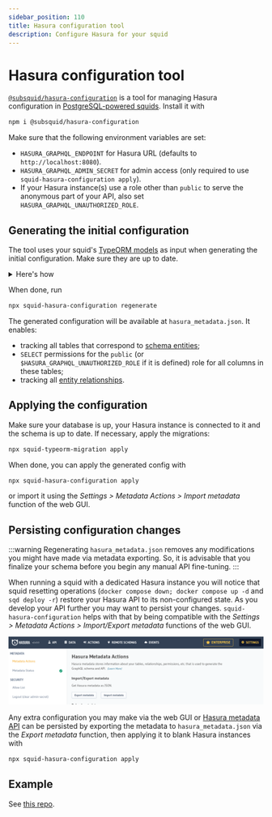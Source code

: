 ```yaml
---
sidebar_position: 110
title: Hasura configuration tool
description: Configure Hasura for your squid
---
```


# Hasura configuration tool

[`@subsquid/hasura-configuration`](https://www.npmjs.com/package/@subsquid/hasura-configuration) is a tool for managing Hasura configuration in [PostgreSQL-powered squids](/sdk/resources/persisting-data/typeorm). Install it with
```bash
npm i @subsquid/hasura-configuration
```
Make sure that the following environment variables are set:

 * `HASURA_GRAPHQL_ENDPOINT` for Hasura URL (defaults to `http://localhost:8080`).
 * `HASURA_GRAPHQL_ADMIN_SECRET` for admin access (only required to use `squid-hasura-configuration apply`).
 * If your Hasura instance(s) use a role other than `public` to serve the anonymous part of your API, also set `HASURA_GRAPHQL_UNAUTHORIZED_ROLE`.

## Generating the initial configuration

The tool uses your squid's [TypeORM models](/sdk/reference/schema-file/intro/#typeorm-codegen) as input when generating the initial configuration. Make sure they are up to date.

<details>
<summary>Here's how</summary>

1. Finalize any edits to [`schema.graphql`](/sdk/reference/schema-file)

2. Update the TypeScript code of your models with
   ```bash
   npx squid-typeorm-codegen
   ```

3. Compile your models with
   ```bash
   npm run build
   ```

4. Regenerate your [DB migrations](/sdk/resources/persisting-data/typeorm/#database-migrations) with a clean database to make sure they match your updated schema.
   ```bash
   docker compose down
   docker compose up -d
   rm -r db
   npx squid-typeorm-migration generate
   ```

You can turn off your database after doing that - Hasura configuration tool does not use it to make its initial configuration

</details>

When done, run
```bash
npx squid-hasura-configuration regenerate
```
The generated configuration will be available at `hasura_metadata.json`. It enables:
- tracking all tables that correspond to [schema entities](/sdk/reference/schema-file/entities);
- `SELECT` permissions for the `public` (or `$HASURA_GRAPHQL_UNAUTHORIZED_ROLE` if it is defined) role for all columns in these tables;
- tracking all [entity relationships](/sdk/reference/schema-file/entity-relations).

## Applying the configuration

Make sure your database is up, your Hasura instance is connected to it and the schema is up to date. If necessary, apply the migrations:
```bash
npx squid-typeorm-migration apply
```

When done, you can apply the generated config with
```bash
npx squid-hasura-configuration apply
```
or import it using the _Settings > Metadata Actions > Import metadata_ function of the web GUI.

## Persisting configuration changes

:::warning
Regenerating `hasura_metadata.json` removes any modifications you might have made via metadata exporting. So, it is advisable that you finalize your schema before you begin any manual API fine-tuning.
:::

When running a squid with a dedicated Hasura instance you will notice that squid resetting operations (`docker compose down; docker compose up -d` and `sqd deploy -r`) restore your Hasura API to its non-configured state. As you develop your API further you may want to persist your changes. `squid-hasura-configuration` helps with that by being compatible with the _Settings > Metadata Actions > Import/Export metadata_ functions of the web GUI.

![Web UI import and export](hasura-configuration-web-ui-import-export.png)

Any extra configuration you may make via the web GUI or [Hasura metadata API](https://hasura.io/docs/2.0/api-reference/metadata-api/index) can be persisted by exporting the metadata to `hasura_metadata.json` via the _Export metadata_ function, then applying it to blank Hasura instances with
```bash
npx squid-hasura-configuration apply
```

## Example

See [this repo](https://github.com/subsquid-labs/squid-hasura-example).
